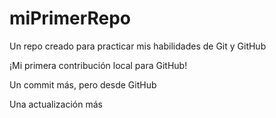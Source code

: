 # miPrimerRepo
Un repo creado para practicar mis habilidades de Git y GitHub

¡Mi primera contribución local para GitHub!

Un commit más, pero desde GitHub

Una actualización más
